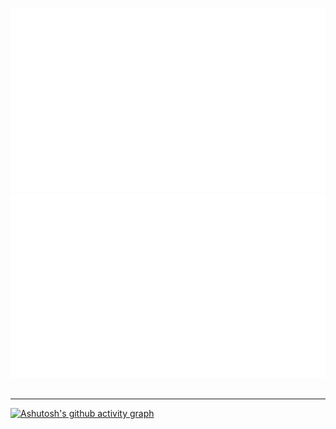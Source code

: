 <p align="center" >
    <a href="https://github.com/jstrieb/github-stats">
      <img src="https://github.com/BolverBlitz/github-stats/blob/master/generated/overview.svg">
    </a>
    <a href="https://github.com/jstrieb/github-stats">
      <img src="https://github.com/BolverBlitz/github-stats/blob/master/generated/languages.svg">
    </a>
    <img src="https://hit.yhype.me/github/profile?user_id=53654579" width="0" height="0">
</p>

---

[![Ashutosh's github activity graph](https://github-readme-activity-graph.cyclic.app/graph?username=BolverBlitz&custom_title=BolverBlitz%20Coding%20Activity&hide_border=true&theme=react-dark&bg_color=00000000&point=004880)](https://github.com/ashutosh00710/github-readme-activity-graph)

